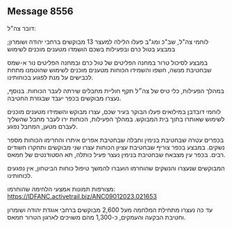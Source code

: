 ## Message 8556

דובר צה"ל:

לוחמי צה"ל, שב"כ ומג"ב פעלו הלילה למעצר 13 מבוקשים ברחבי יהודה ושומרון; במבצע בטול כרם ובפעילות בשכם הושמדו מטענים מוכנים לשימוש

במבצע לסיכול טרור במחנה הפליטים של טול כרם ובמחנה הפליטים נור א-שמס שבחטיבת מנשה, חשפו והשמידו הכוחות מטענים מוכנים לשימוש שהוטמנו מתחת לכבישים על מנת לפגוע בכוחותינו. 

במהלך הפעילות, כלי טיס של צה״ל תקף חוליית מחבלים שירתה לעבר הכוחות. בנוסף, נעצרו מבוקשים בכפר יעבד שבגזרת החטיבה.

לוחמי דובדבן במילואים פעלו הבוקר בעיר שכם, עצרו מבוקש והשמידו מטענים מוכנים לשימוש שאותרו בתוך בית המבוקש. במהלך הפעילות, הכוחות ירו לעבר מחבל שהשליך לעברם מטען, המחבל נפגע. 

בכפרים עטרה שבחטיבת בנימין וחבלה שבחטיבת אפרים איתרו והחרימו הכוחות מספר נשקים. במבצע בכפר צוריף שבחטיבת עציון הכוחות עצרו שני מבוקשים ותחקרו חשודים רבים. בכפר עין מצבאח שבחטיבת בנימין נעצר פעיל כותלה, תא הסטודנטים של חמאס.

המבוקשים שנעצרו והנשקים שהוחרמו הועברו להמשך טיפול כוחות הביטחון, אין נפגעים לכוחותינו.

מצורפות תמונות אמצעי הלחימה שהוחרמו: https://IDFANC.activetrail.biz/ANC09012023.021653

עד כה נעצרו מתחילת המלחמה מעל 2,600 מבוקשים ברחבי אוגדת יהודה ושומרון וחטיבת הבקעה והעמקים, כ-1,300 מהם משויכים לארגון הטרור חמאס.


